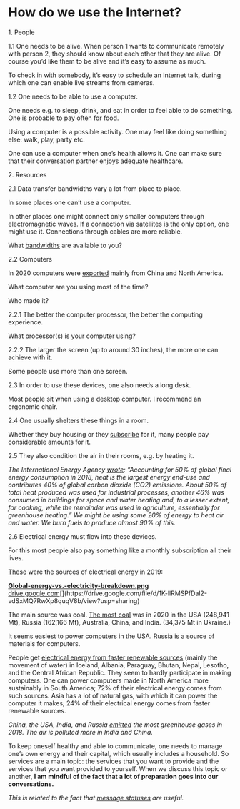 # How do we use the Internet?

1\. People

1.1 One needs to be alive. When person 1 wants to communicate remotely with person 2, they should know about each other that they are alive. Of course you’d like them to be alive and it’s easy to assume as much.

To check in with somebody, it’s easy to schedule an Internet talk, during which one can enable live streams from cameras.

1.2 One needs to be able to use a computer.

One needs e.g. to sleep, drink, and eat in order to feel able to do something. One is probable to pay often for food.

Using a computer is a possible activity. One may feel like doing something else: walk, play, party etc.

One can use a computer when one’s health allows it. One can make sure that their conversation partner enjoys adequate healthcare.

2\. Resources

2.1 Data transfer bandwidths vary a lot from place to place.

In some places one can’t use a computer.

In other places one might connect only smaller computers through electromagnetic waves. If a connection via satellites is the only option, one might use it. Connections through cables are more reliable.

What [bandwidths](https://www.speedtest.net/) are available to you?

2.2 Computers

In 2020 computers were [exported](https://www.worldstopexports.com/computer-device-exports-country/) mainly from China and North America.

What computer are you using most of the time?

Who made it?

2.2.1 The better the computer processor, the better the computing experience.

What processor(s) is your computer using?

2.2.2 The larger the screen (up to around 30 inches), the more one can achieve with it.

Some people use more than one screen.

2.3 In order to use these devices, one also needs a long desk.

Most people sit when using a desktop computer. I recommend an ergonomic chair.

2.4 One usually shelters these things in a room.

Whether they buy housing or they [subscribe](https://medium.com/sol-resource-management/lets-plan-housing-da54ede32718) for it, many people pay considerable amounts for it.

2.5 They also condition the air in their rooms, e.g. by heating it.

*The International Energy Agency* [*wrote*](https://www.iea.org/reports/renewables-2019/heat)*: “Accounting for 50% of global final energy consumption in 2018, heat is the largest energy end-use and contributes 40% of global carbon dioxide (CO2) emissions. About 50% of total heat produced was used for industrial processes, another 46% was consumed in buildings for space and water heating and, to a lesser extent, for cooking, while the remainder was used in agriculture, essentially for greenhouse heating.” We might be using some 20% of energy to heat air and water. We burn fuels to produce almost 90% of this.*

2.6 Electrical energy must flow into these devices.

For this most people also pay something like a monthly subscription all their lives.

[These](https://ourworldindata.org/electricity-mix) were the sources of electrical energy in 2019:

[**Global-energy-vs.-electricity-breakdown.png**  
drive.google.com](https://drive.google.com/file/d/1K-llRMSPfDal2-vdSxMQ7RwXp8quqV8b/view?usp=sharing "https://drive.google.com/file/d/1K-llRMSPfDal2-vdSxMQ7RwXp8quqV8b/view?usp=sharing")[](https://drive.google.com/file/d/1K-llRMSPfDal2-vdSxMQ7RwXp8quqV8b/view?usp=sharing)

The main source was coal. [The most coal](https://ourworldindata.org/fossil-fuels#coal-reserves) was in 2020 in the USA (248,941 Mt), Russia (162,166 Mt), Australia, China, and India. (34,375 Mt in Ukraine.)

It seems easiest to power computers in the USA. Russia is a source of materials for computers.

People get [electrical energy from faster renewable sources](https://ourworldindata.org/grapher/share-electricity-renewables?tab=table) (mainly the movement of water) in Iceland, Albania, Paraguay, Bhutan, Nepal, Lesotho, and the Central African Republic. They seem to hardly participate in making computers. One can power computers made in North America more sustainably in South America; 72% of their electrical energy comes from such sources. Asia has a lot of natural gas, with which it can power the computer it makes; 24% of their electrical energy comes from faster renewable sources.

*China, the USA, India, and Russia* [*emitted*](https://ourworldindata.org/grapher/total-ghg-emissions?tab=table&country=~OWID_WRL) *the most greenhouse gases in 2018. The air is polluted more in India and China.*

To keep oneself healthy and able to communicate, one needs to manage one’s own energy and their capital, which usually includes a household. So services are a main topic: the services that you want to provide and the services that you want provided to yourself. When we discuss this topic or another, **I am mindful of the fact that a lot of preparation goes into our conversations.**

*This is related to the fact that* [*message statuses*](https://medium.com/sol-data-management/message-statuses-ebdc9cec20c2) *are useful.*